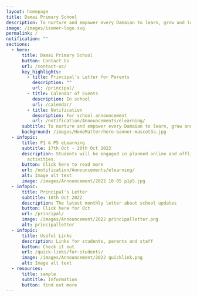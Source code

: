 ```yaml
---
layout: homepage
title: Damai Primary School
description: To nurture and empower every Damaian to learn, grow and lead.
image: /images/isomer-logo.svg
permalink: /
notification: ""
sections:
  - hero:
      title: Damai Primary School
      button: Contact Us
      url: /contact-us/
      key_highlights:
        - title: Principal's Letter for Parents
          description: ""
          url: /principal/
        - title: Calendar of Events
          description: In school
          url: /calendar/
        - title: Notification
          description: For school announcement
          url: /notification/Announcements/elearning/
      subtitle: To nurture and empower every Damaian to learn, grow and lead
      background: /images/HomeMatter/hero-banner-mascot3a.jpg
  - infopic:
      title: P1 & P5 eLearning
      subtitle: 17th Oct - 20th Oct 2022
      description: Students will be engaged in planned online and offline learning
        activities.
      button: Click here to read more
      url: /notification/Announcements/elearning/
      alt: Image alt text
      image: /images/Announcement/2022 10 05 p1p5.jpg
  - infopic:
      title: Principal's Letter
      subtitle: 10th Oct 2022
      description: The latest monthly letter about school updates
      button: Click here for Oct
      url: /principal/
      image: /images/Announcement/2022 principalletter.png
      alt: principalletter
  - infopic:
      title: Useful Links
      description: Links for students, parents and staff
      button: Check it out
      url: /quick-links/for-students/
      image: /images/Announcement/2022 quicklink.png
      alt: Image alt text
  - resources:
      title: sample
      subtitle: Information
      button: find out more
---
```

